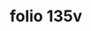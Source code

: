 ---
layout: edition
title: folio 135v
manuscript: Florence, Biblioteca Marucelliana, Carte Rajna XIX.15
sigla: R
iip: r135v.tif
milestone: 270
---